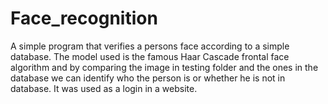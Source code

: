 # Face_recognition
A simple program that verifies a persons face according to a simple database. The model used is the famous Haar Cascade frontal face algorithm and by comparing the image in testing folder and the ones in the database we can identify who the person is or whether he is not in database.
It was used as a login in a website. 
